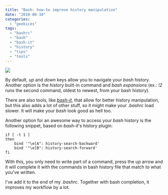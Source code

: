 ```yaml
---
title: "Bash: how-to improve history manipulation"
date: "2018-08-10"
categories: 
  - "geekices"
tags: 
  - "bashrc"
  - "bash"
  - "bash-it"
  - "history"
  - "tips"
  - "tools"
---
```


![](https://i0.wp.com/blog.brunomiguel.net/wp-content/uploads/2018/08/bash.png?fit=1361%2C691)

By default, _up_ and _down_ keys allow you to navigate your _bash_ history. Another option is the _history_ built-in command and _bash expansions_ (ex.: _!2_ runs the second command, oldest to newest, from your bash history).

There are also tools, like _[bash-it](https://github.com/Bash-it/bash-it/)_, that allow for better history manipulation, but this also adds a lot of other stuff, so it might make your _.bashrc_ load slower. It will make your _bash_ look good as hell too.  

Another option for an awesome way to access your _bash_ history is the following snippet, based on _bash-it_'s history plugin:

```
if [ -t 1 ]
then
    bind '"\e[A": history-search-backward'
    bind '"\e[B": history-search-forward'
fi
```

With this, you only need to write part of a command, press the _up_ arrow and it will complete it with the commands in bash history file that match to what you've written.  

I've add it to the end of my _.bashrc_. Together with bash completion, it improves my workflow by a lot.
